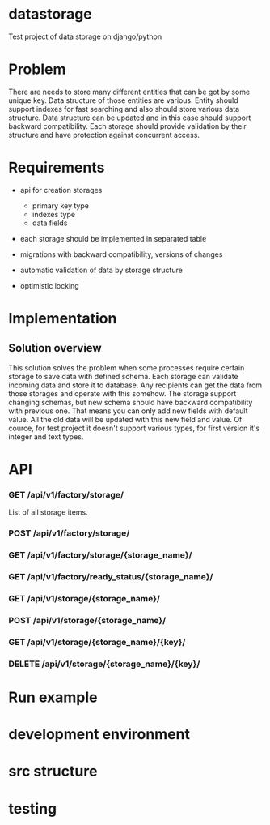 # datastorage
Test project of data storage on django/python

# Problem

There are needs to store many different entities that can be got by some unique key. Data structure of those entities are 
 various. Entity should support indexes for fast searching and also should store various data structure. Data structure 
 can be updated and in this case should support backward compatibility. Each storage should provide validation by their
 structure and have protection against concurrent access.
 
# Requirements

* api for creation storages
  
    * primary key type
    * indexes type
    * data fields
    
* each storage should be implemented in separated table

* migrations with backward compatibility, versions of changes

* automatic validation of data by storage structure

* optimistic locking


# Implementation

## Solution overview

This solution solves the problem when some processes require certain storage to save data with defined schema. Each 
storage can validate incoming data and store it to database. Any recipients can get the data from those storages and operate
with this somehow. The storage support changing schemas, but new schema should have backward compatibility with previous one.
That means you can only add new fields with default value. All the old data will be updated with this new field and value. 
Of cource, for test project it doesn't support various types, for first version it's integer and text types.

# API

### GET /api/v1/factory/storage/

List of all storage items. 

### POST /api/v1/factory/storage/

### GET /api/v1/factory/storage/{storage_name}/

### GET /api/v1/factory/ready_status/{storage_name}/

### GET /api/v1/storage/{storage_name}/

### POST /api/v1/storage/{storage_name}/

### GET /api/v1/storage/{storage_name}/{key}/

### DELETE /api/v1/storage/{storage_name}/{key}/

# Run example


# development environment


# src structure


# testing
